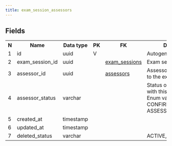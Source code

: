 ```yaml
---
title: exam_session_assessors 
---
```


## Fields

<table style="width: 100%">
    <colgroup>
       <col span="1" style="width: 3%;"/>
       <col span="1" style="width: 12%;"/>
       <col span="1" style="width: 10%;"/>
       <col span="1" style="width: 3%;"/>
       <col span="1" style="width: 12%;"/>
       <col span="1" style="width: 60%;"/>
    </colgroup>
  <tr>
    <th>N</th>
    <th>Name</th>
    <th>Data type</th>
    <th>PK</th>
    <th>FK</th>
    <th>Description</th>
  </tr>
<tr><td>1</td><td>id</td><td>uuid</td><td>V</td><td></td><td>Autogenerated</td></tr>
<tr><td>2</td><td>exam_session_id</td><td>uuid</td><td></td><td><a href="exam_sessions.md">exam_sessions</a></td><td>Exam session</td></tr>
<tr><td>3</td><td>assessor_id</td><td>uuid</td><td></td><td><a href="assessors.md">assessors</a></td><td>Assessor that is attached to the exam session</td></tr>
<tr><td>4</td><td>assessor_status</td><td>varchar</td><td></td><td></td><td>Status of the assessor with this exam session. Enum values: PENDING CONFIRMED REJECTED ASSESSOR_WITHDRAWN</td></tr>
<tr><td>5</td><td>created_at</td><td>timestamp</td><td></td><td></td><td></td></tr>
<tr><td>6</td><td>updated_at</td><td>timestamp</td><td></td><td></td><td></td></tr>
<tr><td>7</td><td>deleted_status</td><td>varchar</td><td></td><td></td><td>ACTIVE, DELETED</td></tr>

</table>